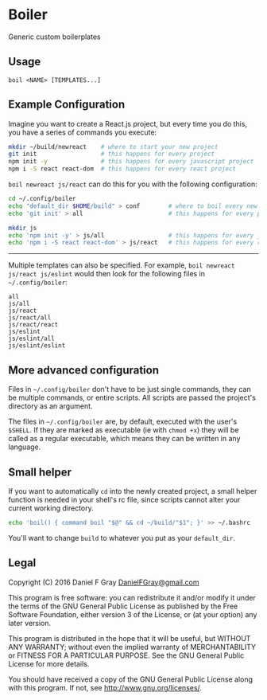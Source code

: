 # Boiler

Generic custom boilerplates

## Usage

```
boil <NAME> [TEMPLATES...]
```

## Example Configuration

Imagine you want to create a React.js project, but every time you do this, you have a series of commands you execute:

``` sh
mkdir ~/build/newreact    # where to start your new project
git init                  # this happens for every project
npm init -y               # this happens for every javascript project
npm i -S react react-dom  # this happens for every react project
```

`boil newreact js/react` can do this for you with the following configuration:

``` sh
cd ~/.config/boiler
echo "default_dir $HOME/build" > conf        # where to boil every new project
echo 'git init' > all                        # this happens for every project

mkdir js
echo 'npm init -y' > js/all                  # this happens for every javascript project
echo 'npm i -S react react-dom' > js/react   # this happens for every react project
```

---

Multiple templates can also be specified. For example, `boil newreact js/react js/eslint` would then look for the following files in `~/.config/boiler`:

    all
    js/all
    js/react
    js/react/all
    js/react/react
    js/eslint
    js/eslint/all
    js/eslint/eslint

## More advanced configuration

Files in `~/.config/boiler` don't have to be just single commands, they can be multiple commands, or entire scripts. All scripts are passed the project's directory as an argument.

The files in `~/.config/boiler` are, by default, executed with the user's `$SHELL`. If they are marked as executable (ie with `chmod +x`) they will be called as a regular executable, which means they can be written in any language.

## Small helper

If you want to automatically `cd` into the newly created project, a small helper function is needed in your shell's rc file, since scripts cannot alter your current working directory.

``` sh
echo 'boil() { command boil "$@" && cd ~/build/"$1"; }' >> ~/.bashrc
```

You'll want to change `build` to whatever you put as your `default_dir`.

## Legal
Copyright (C) 2016 Daniel F Gray <DanielFGray@gmail.com>

This program is free software: you can redistribute it and/or modify it under the terms of the GNU General Public License as published by the Free Software Foundation, either version 3 of the License, or (at your option) any later version.

This program is distributed in the hope that it will be useful, but WITHOUT ANY WARRANTY; without even the implied warranty of MERCHANTABILITY or FITNESS FOR A PARTICULAR PURPOSE.  See the GNU General Public License for more details.

You should have received a copy of the GNU General Public License along with this program.  If not, see <http://www.gnu.org/licenses/>.
